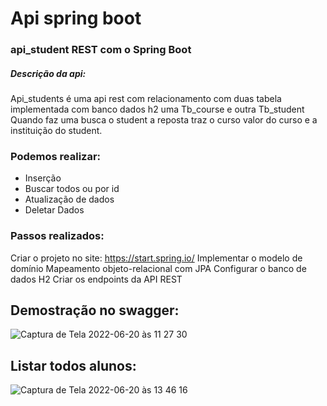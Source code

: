 # Api spring boot  
### api_student REST com o Spring Boot
##### Descrição da api:
Api_students é uma api rest com relacionamento com duas tabela implementada com banco dados h2 uma Tb_course e outra Tb_student
Quando faz uma busca o student a reposta traz o curso valor do curso e a instituição do student.
### Podemos realizar:
- Inserção
- Buscar todos ou por id
- Atualização de dados
- Deletar Dados

### Passos realizados:
Criar o projeto no site: https://start.spring.io/
Implementar o modelo de domínio
Mapeamento objeto-relacional com JPA
Configurar o banco de dados H2
Criar os endpoints da API REST
## Demostração no swagger:
![Captura de Tela 2022-06-20 às 11 27 30](https://user-images.githubusercontent.com/96315302/174646128-3275b2e3-e957-4d11-940e-51dd4a502bcf.png)

## Listar todos alunos:
![Captura de Tela 2022-06-20 às 13 46 16](https://user-images.githubusercontent.com/96315302/174647669-6f100ad4-f4d9-4213-b3ca-9602c5563db5.png)
